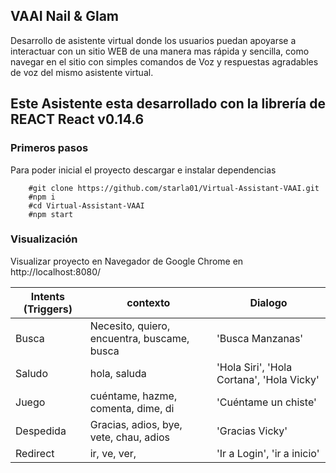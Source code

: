 ## VAAI Nail & Glam

Desarrollo de asistente virtual donde los usuarios puedan apoyarse a interactuar con un sitio WEB de una manera mas rápida y sencilla, como navegar en el sitio con simples comandos de Voz y respuestas agradables de voz del mismo asistente virtual.

## Este Asistente esta desarrollado con la librería de REACT React v0.14.6


### Primeros pasos

Para poder inicial el proyecto descargar e instalar dependencias 


```UNIX console
	#git clone https://github.com/starla01/Virtual-Assistant-VAAI.git
	#npm i
	#cd Virtual-Assistant-VAAI
	#npm start
```

### Visualización
Visualizar proyecto en Navegador de Google Chrome en http://localhost:8080/

Intents (Triggers) | contexto | Dialogo   
------------ | ------------- | -------------
Busca | Necesito, quiero, encuentra, buscame, busca  |  'Busca Manzanas'
Saludo | hola, saluda | 'Hola Siri', 'Hola Cortana', 'Hola Vicky'
Juego | cuéntame, hazme, comenta, dime, di | 'Cuéntame un chiste'
Despedida | Gracias, adios, bye, vete, chau, adios | 'Gracias Vicky'
Redirect | ir, ve, ver,  | 'Ir a Login', 'ir a inicio'

